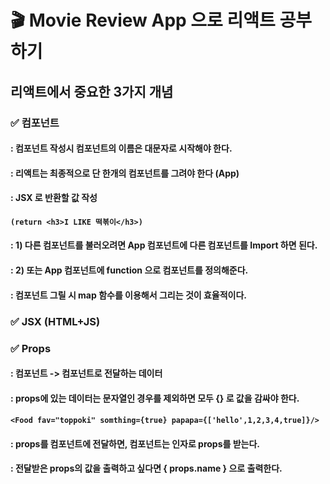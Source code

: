 # 🎬 Movie Review App 으로 리액트 공부하기

## 리액트에서 중요한 3가지 개념
### ✅ 컴포넌트
#### : 컴포넌트 작성시 컴포넌트의 이름은 대문자로 시작해야 한다.
#### : 리액트는 최종적으로 단 한개의 컴포넌트를 그려야 한다 (App)
#### : JSX 로 반환할 값 작성
#### ``` (return <h3>I LIKE 떡볶이</h3>)  ```
#### : 1) 다른 컴포넌트를 불러오려면 App 컴포넌트에 다른 컴포넌트를 Import 하면 된다.
#### : 2) 또는 App 컴포넌트에 function 으로 컴포넌트를 정의해준다.
#### : 컴포넌트 그릴 시 map 함수를 이용해서 그리는 것이 효율적이다.
### ✅ JSX (HTML+JS)
### ✅ Props
#### : 컴포넌트 -> 컴포넌트로 전달하는 데이터
#### : props에 있는 데이터는 문자열인 경우를 제외하면 모두 {} 로 값을 감싸야 한다.
#### ```<Food fav="toppoki" somthing={true} papapa={['hello',1,2,3,4,true]}/> ```
#### : props를 컴포넌트에 전달하면, 컴포넌트는 인자로 props를 받는다.
#### : 전달받은 props의 값을 출력하고 싶다면 { props.name } 으로 출력한다.
